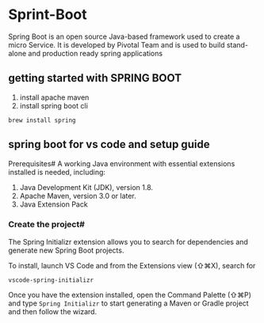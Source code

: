 # Sprint-Boot

Spring Boot is an open source Java-based framework used to create a micro Service. It is developed by Pivotal Team and is used to build stand-alone and production ready spring applications

## getting started with SPRING BOOT

1. install apache maven
2. install spring boot cli

```
brew install spring
```

## spring boot for vs code and setup guide

Prerequisites#
A working Java environment with essential extensions installed is needed, including:

1. Java Development Kit (JDK), version 1.8.
2. Apache Maven, version 3.0 or later.
3. Java Extension Pack

### Create the project#
The Spring Initializr extension allows you to search for dependencies and generate new Spring Boot projects.

To install, launch VS Code and from the Extensions view (⇧⌘X), search for 

```
vscode-spring-initializr
```

Once you have the extension installed, open the Command Palette (⇧⌘P) and type ```Spring Initializr``` to start generating a Maven or Gradle project and then follow the wizard.
